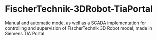 # FischerTechnik-3DRobot-TiaPortal

Manual and automatic mode, as well as a SCADA implementation for controlling and supervision of FischerTechnik 3D Robot model, made in Siemens TIA Portal
